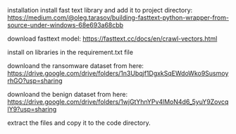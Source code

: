 installation
install fast text library and add it to project directory: https://medium.com/@oleg.tarasov/building-fasttext-python-wrapper-from-source-under-windows-68e693a68cbb

download fasttext model: https://fasttext.cc/docs/en/crawl-vectors.html

install on libraries in the requirement.txt file


downloand the ransomware dataset from here: https://drive.google.com/drive/folders/1n3Ubqjf1DgxkSqEWdoWko9SusmoyrhGO?usp=sharing

downloand the benign dataset from here: https://drive.google.com/drive/folders/1wjGtYhnYPv4lMoN4d6_5yuY9ZovcqlY9?usp=sharing

extract the files and copy it to the code directory.
